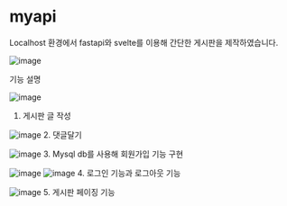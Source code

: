 # myapi
Localhost 환경에서 fastapi와 svelte를 이용해 간단한 게시판을 제작하였습니다.

![image](https://github.com/jun9898/myapi/assets/129564528/eda20fb3-607b-4db3-bdff-aa3a956cc086)

기능 설명

![image](https://github.com/jun9898/myapi/assets/129564528/ce924938-d372-4587-bd81-753f1c116589)
1. 게시판 글 작성


![image](https://github.com/jun9898/myapi/assets/129564528/7c6851e2-5921-4cf5-b26e-74d2c37f5fae)
2. 댓글달기


![image](https://github.com/jun9898/myapi/assets/129564528/a8dae520-aebe-457c-9602-78c42856a820)
3. Mysql db를 사용해 회원가입 기능 구현


![image](https://github.com/jun9898/myapi/assets/129564528/4ee29e22-dd57-452f-b277-01d8e0a60508)
![image](https://github.com/jun9898/myapi/assets/129564528/5b267271-fc83-463a-8fd0-26e39c99ccd5)
4. 로그인 기능과 로그아웃 기능


![image](https://github.com/jun9898/myapi/assets/129564528/1b56f32f-a81c-40a5-b310-9b5192acf0c7)
5. 게시판 페이징 기능


